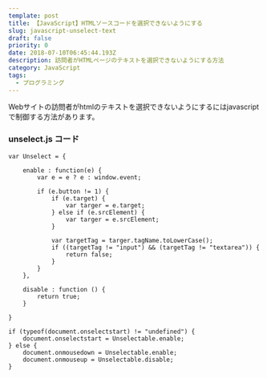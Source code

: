 ```yaml
---
template: post
title: 【JavaScript】HTMLソースコードを選択できないようにする
slug: javascript-unselect-text
draft: false
priority: 0
date: 2018-07-10T06:45:44.193Z
description: 訪問者がHTMLページのテキストを選択できないようにする方法
category: JavaScript
tags:
  - プログラミング
---
```

Webサイトの訪問者がhtmlのテキストを選択できないようにするにはjavascriptで制御する方法があります。

<!--StartFragment-->

### unselect.js  コード

```
var Unselect = {
 
	enable : function(e) {
		var e = e ? e : window.event;
 
		if (e.button != 1) {
			if (e.target) {
				var targer = e.target;
			} else if (e.srcElement) {
				var targer = e.srcElement;
			}
 
			var targetTag = targer.tagName.toLowerCase();
			if ((targetTag != "input") && (targetTag != "textarea")) {
				return false;
			}
		}
	},
 
	disable : function () {
		return true;
	}
 
}
 
if (typeof(document.onselectstart) != "undefined") {
	document.onselectstart = Unselectable.enable;
} else {
	document.onmousedown = Unselectable.enable;
	document.onmouseup = Unselectable.disable;
}
```

<!--EndFragment-->